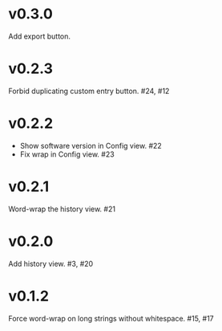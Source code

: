 # v0.3.0

Add export button.

# v0.2.3

Forbid duplicating custom entry button. #24, #12

# v0.2.2

- Show software version in Config view. #22
- Fix wrap in Config view. #23

# v0.2.1

Word-wrap the history view. #21

# v0.2.0

Add history view. #3, #20

# v0.1.2

Force word-wrap on long strings without whitespace. #15, #17
